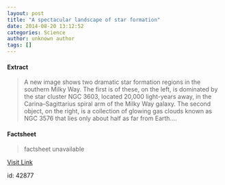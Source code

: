 ```yaml
---
layout: post
title: "A spectacular landscape of star formation"
date: 2014-08-20 13:12:52
categories: Science
author: unknown author
tags: []
---
```



#### Extract
>A new image shows two dramatic star formation regions in the southern Milky Way. The first is of these, on the left, is dominated by the star cluster NGC 3603, located 20,000 light-years away, in the Carina–Sagittarius spiral arm of the Milky Way galaxy. The second object, on the right, is a collection of glowing gas clouds known as NGC 3576 that lies only about half as far from Earth....

#### Factsheet
>factsheet unavailable

[Visit Link](http://feeds.sciencedaily.com/~r/sciencedaily/~3/YIfrR88qXL8/140820091252.htm)

id:   42877


